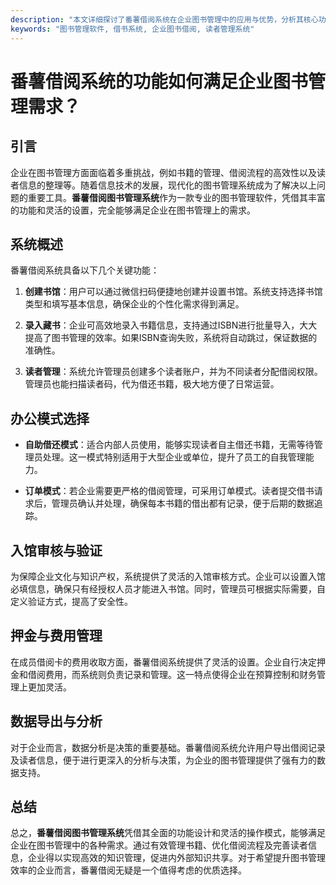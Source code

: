 ```yaml
---
description: "本文详细探讨了番薯借阅系统在企业图书管理中的应用与优势，分析其核心功能和适应性。"
keywords: "图书管理软件, 借书系统, 企业图书借阅, 读者管理系统"
---
```

# 番薯借阅系统的功能如何满足企业图书管理需求？

## 引言

企业在图书管理方面面临着多重挑战，例如书籍的管理、借阅流程的高效性以及读者信息的整理等。随着信息技术的发展，现代化的图书管理系统成为了解决以上问题的重要工具。**番薯借阅图书管理系统**作为一款专业的图书管理软件，凭借其丰富的功能和灵活的设置，完全能够满足企业在图书管理上的需求。

## 系统概述

番薯借阅系统具备以下几个关键功能：

1. **创建书馆**：用户可以通过微信扫码便捷地创建并设置书馆。系统支持选择书馆类型和填写基本信息，确保企业的个性化需求得到满足。

2. **录入藏书**：企业可高效地录入书籍信息，支持通过ISBN进行批量导入，大大提高了图书管理的效率。如果ISBN查询失败，系统将自动跳过，保证数据的准确性。

3. **读者管理**：系统允许管理员创建多个读者账户，并为不同读者分配借阅权限。管理员也能扫描读者码，代为借还书籍，极大地方便了日常运营。

## 办公模式选择

- **自助借还模式**：适合内部人员使用，能够实现读者自主借还书籍，无需等待管理员处理。这一模式特别适用于大型企业或单位，提升了员工的自我管理能力。

- **订单模式**：若企业需要更严格的借阅管理，可采用订单模式。读者提交借书请求后，管理员确认并处理，确保每本书籍的借出都有记录，便于后期的数据追踪。

## 入馆审核与验证

为保障企业文化与知识产权，系统提供了灵活的入馆审核方式。企业可以设置入馆必填信息，确保只有经授权人员才能进入书馆。同时，管理员可根据实际需要，自定义验证方式，提高了安全性。

## 押金与费用管理

在成员借阅卡的费用收取方面，番薯借阅系统提供了灵活的设置。企业自行决定押金和借阅费用，而系统则负责记录和管理。这一特点使得企业在预算控制和财务管理上更加灵活。

## 数据导出与分析

对于企业而言，数据分析是决策的重要基础。番薯借阅系统允许用户导出借阅记录及读者信息，便于进行更深入的分析与决策，为企业的图书管理提供了强有力的数据支持。

## 总结

总之，**番薯借阅图书管理系统**凭借其全面的功能设计和灵活的操作模式，能够满足企业在图书管理中的各种需求。通过有效管理书籍、优化借阅流程及完善读者信息，企业得以实现高效的知识管理，促进内外部知识共享。对于希望提升图书管理效率的企业而言，番薯借阅无疑是一个值得考虑的优质选择。
